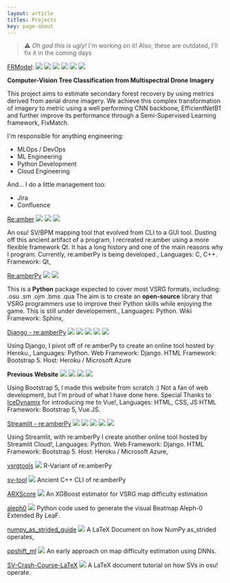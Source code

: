 ```yaml
---
layout: article
titles: Projects
key: page-about
---
```


> :warning: _Oh god this is ugly!_
> I'm working on it! Also, these are outdated, I'll fix it in the coming days

[FRModel](https://github.com/Eve-ning/FRModel):
<img class="svg" src="{{ site.baseurl }}/assets/icons/pytorch.svg"/>
<img class="svg" src="{{ site.baseurl }}/assets/icons/python.svg"/>
<img class="svg" src="{{ site.baseurl }}/assets/icons/github.svg"/>
<img class="svg" src="{{ site.baseurl }}/assets/icons/docker.svg"/>
<img class="svg" src="{{ site.baseurl }}/assets/icons/gcp.svg"/>
<img class="svg" src="{{ site.baseurl }}/assets/icons/terraform.svg"/>

**Computer-Vision Tree Classification from Multispectral Drone Imagery**

This project aims to estimate secondary forest recovery by using metrics
derived from aerial drone imagery. We achieve this complex transformation of
imagery to metric using a well performing CNN backbone, EfficientNetB1 and
further improve its performance through a Semi-Supervised Learning framework,
FixMatch.

I'm responsible for anything engineering:
- MLOps / DevOps
- ML Engineering
- Python Development
- Cloud Engineering

And... I do a little management too:
- Jira
- Confluence

[Re:amber](https://github.com/Eve-ning/reamber)
<img class="svg" src="{{ site.baseurl }}/assets/icons/github.svg"/>
<img class="svg" src="{{ site.baseurl }}/assets/icons/cpp.svg"/>
<img class="svg" src="{{ site.baseurl }}/assets/icons/qt.svg"/>

An osu! SV/BPM mapping tool that evolved from CLI to a GUI tool.
Dusting off this ancient artifact of a program, I recreated re:amber using
a more flexible framework Qt.
It has a long history and one of the main reasons why I program.
Currently, <span class="font-monospace">re:amberPy</span> is being developed.,
Languages: C, C++. Framework: Qt,

[Re:amberPy](https://github.com/Eve-ning/reamberPy)
<img class="svg" src="{{ site.baseurl }}/assets/icons/github.svg"/>
<img class="svg" src="{{ site.baseurl }}/assets/icons/python.svg"/>

This is a <b>Python</b> package expected to cover most VSRG formats,
including: <span class="font-monospace">.osu .sm .ojm .bms .qua</span>
The aim is to create an <b>open-source</b> library that VSRG
programmers use to improve their Python skills while enjoying the game.
This is still under developement.,
Languages: Python.
Wiki Framework: Sphinx,

[Django - re:amberPy](https://evening-osu.herokuapp.com/analytics/render/)
<img class="svg" src="{{ site.baseurl }}/assets/icons/github.svg"/>
<img class="svg" src="{{ site.baseurl }}/assets/icons/python.svg"/>
<img class="svg" src="{{ site.baseurl }}/assets/icons/bootstrap.svg"/>
<img class="svg" src="{{ site.baseurl }}/assets/icons/html5.svg"/>
<img class="svg" src="{{ site.baseurl }}/assets/icons/django.svg"/>

Using Django, I pivot off of <span class="font-monospace">re:amberPy</span>
to create an online tool hosted by Heroku.,
Languages: Python.
Web Framework: Django.
HTML Framework: Bootstrap 5.
Host: Heroku / Microsoft Azure

**Previous Website**
<img class="svg" src="{{ site.baseurl }}/assets/icons/bootstrap.svg"/>
<img class="svg" src="{{ site.baseurl }}/assets/icons/html5.svg"/>
<img class="svg" src="{{ site.baseurl }}/assets/icons/vuejs.svg"/>
<img class="svg" src="{{ site.baseurl }}/assets/icons/js.svg"/>

Using Bootstrap 5, I made this website from scratch :)
Not a fan of web development, but I'm proud of what I have done here.
Special Thanks to
<a class="text-primary text-decoration-none" href="https://twitter.com/IceDynamix">
IceDynamix</a>
for introducing me to Vue!,
Languages: HTML, CSS, JS
HTML Framework: Bootstrap 5, Vue.JS.

[Streamlit - re:amberPy](https://share.streamlit.io/eve-ning/streamlit-example/analysis.py)
<img class="svg" src="{{ site.baseurl }}/assets/icons/github.svg"/>
<img class="svg" src="{{ site.baseurl }}/assets/icons/python.svg"/>
<img class="svg" src="{{ site.baseurl }}/assets/icons/bootstrap.svg"/>
<img class="svg" src="{{ site.baseurl }}/assets/icons/html5.svg"/>
<img class="svg" src="{{ site.baseurl }}/assets/icons/streamlit.svg"/>

Using Streamlit, with <span class="font-monospace">re:amberPy</span>
I create another online tool hosted by Streamlit Cloud!,
Languages: Python.
Web Framework: Django.
HTML Framework: Bootstrap 5.
Host: Heroku / Microsoft Azure,

[vsrgtools](https://github.com/Eve-ning/vsrgtools)
<img class="svg" src="{{ site.baseurl }}/assets/icons/rlang.svg"/>
R-Variant of re:amberPy

[sv-tool](https://github.com/Eve-ning/sv-tool)
<img class="svg" src="{{ site.baseurl }}/assets/icons/cpp.svg"/>
Ancient C++ CLI of re:amberPy

[ARXScore](https://github.com/Eve-ning/ARXScore)
<img class="svg" src="{{ site.baseurl }}/assets/icons/python.svg"/>
An XGBoost estimator for VSRG map difficulty estimation

[aleph0](https://github.com/Eve-ning/aleph0)
<img class="svg" src="{{ site.baseurl }}/assets/icons/python.svg"/>
Python code used to generate the visual Beatmap Aleph-0 Extended By LeaF.

[numpy_as_strided_guide](https://github.com/Eve-ning/numpy_as_strided_guide)
<img class="svg" src="{{ site.baseurl }}/assets/icons/latex.svg"/>
A LaTeX Document on how NumPy <span class="font-monospace">as_strided</span>
operates,

[ppshift_ml](https://github.com/Eve-ning/ppshift_ml)
<img class="svg" src="{{ site.baseurl }}/assets/icons/pytorch.svg"/>
An early approach on map difficulty estimation using DNNs.

[SV-Crash-Course-LaTeX](https://github.com/Eve-ning/SV-Crash-Course-LaTeX)
<img class="svg" src="{{ site.baseurl }}/assets/icons/latex.svg"/>
A LaTeX document tutorial on how SVs in osu! operate.

